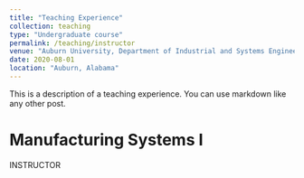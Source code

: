 ```yaml
---
title: "Teaching Experience"
collection: teaching
type: "Undergraduate course"
permalink: /teaching/instructor
venue: "Auburn University, Department of Industrial and Systems Engineering"
date: 2020-08-01
location: "Auburn, Alabama"
---
```


This is a description of a teaching experience. You can use markdown like any other post.

Manufacturing Systems I
======
INSTRUCTOR
